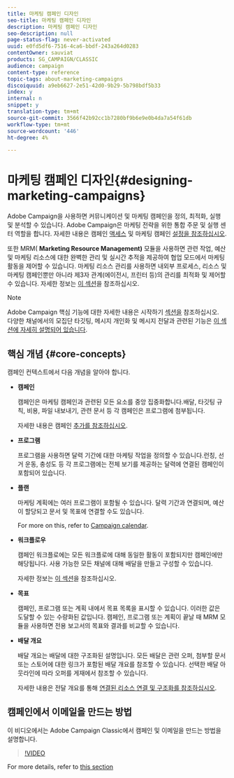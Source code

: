 ```yaml
---
title: 마케팅 캠페인 디자인
seo-title: 마케팅 캠페인 디자인
description: 마케팅 캠페인 디자인
seo-description: null
page-status-flag: never-activated
uuid: e0fd5df6-7516-4ca6-bbdf-243a264d0283
contentOwner: sauviat
products: SG_CAMPAIGN/CLASSIC
audience: campaign
content-type: reference
topic-tags: about-marketing-campaigns
discoiquuid: a9eb6627-2e51-42d0-9b29-5b798bdf5b33
index: y
internal: n
snippet: y
translation-type: tm+mt
source-git-commit: 3566f42b92cc1b7280bf9b6e9e0b4da7a54f61db
workflow-type: tm+mt
source-wordcount: '446'
ht-degree: 4%

---
```



# 마케팅 캠페인 디자인{#designing-marketing-campaigns}

Adobe Campaign을 사용하면 커뮤니케이션 및 마케팅 캠페인을 정의, 최적화, 실행 및 분석할 수 있습니다. Adobe Campaign은 마케팅 전략을 위한 통합 주문 및 실행 센터 역할을 합니다. 자세한 내용은 캠페인 [액세스](../../campaign/using/accessing-campaigns.md) 및 마케팅 캠페인 [설정을 참조하십시오](../../campaign/using/setting-up-marketing-campaigns.md).

또한 MRM( **Marketing Resource Management)** 모듈을 사용하면 관련 작업, 예산 및 마케팅 리소스에 대한 완벽한 관리 및 실시간 추적을 제공하여 협업 모드에서 마케팅 활동을 제어할 수 있습니다. 마케팅 리소스 관리를 사용하면 내외부 프로세스, 리소스 및 마케팅 캠페인뿐만 아니라 제3자 관계(에이전시, 프린터 등)의 관리를 최적화 및 제어할 수 있습니다. 자세한 정보는 [이 섹션](../../campaign/using/about-marketing-resource-management.md)을 참조하십시오.

>[!NOTE]
>
>Adobe Campaign 핵심 기능에 대한 자세한 내용은 시작하기 [섹션을](../../platform/using/about-adobe-campaign-classic.md) 참조하십시오.\
>다양한 채널에서의 모집단 타깃팅, 메시지 개인화 및 메시지 전달과 관련된 기능은 [이 섹션에 자세히 설명되어 있습니다](../../delivery/using/steps-about-delivery-creation-steps.md).

## 핵심 개념 {#core-concepts}

캠페인 컨텍스트에서 다음 개념을 알아야 합니다.

* **캠페인**

   캠페인은 마케팅 캠페인과 관련된 모든 요소를 중앙 집중화합니다.배달, 타깃팅 규칙, 비용, 파일 내보내기, 관련 문서 등 각 캠페인은 프로그램에 첨부됩니다.

   자세한 내용은 캠페인 [추가를 참조하십시오](../../campaign/using/setting-up-marketing-campaigns.md#adding-a-campaign).

* **프로그램**

   프로그램을 사용하면 달력 기간에 대한 마케팅 작업을 정의할 수 있습니다.런칭, 선거 운동, 충성도 등 각 프로그램에는 전체 보기를 제공하는 달력에 연결된 캠페인이 포함되어 있습니다.

* **플랜**

   마케팅 계획에는 여러 프로그램이 포함될 수 있습니다. 달력 기간과 연결되며, 예산이 할당되고 문서 및 목표에 연결할 수도 있습니다.

   For more on this, refer to [Campaign calendar](../../campaign/using/accessing-marketing-campaigns.md#campaign-calendar).

* **워크플로우**

   캠페인 워크플로에는 모든 워크플로에 대해 동일한 활동이 포함되지만 캠페인에만 해당됩니다. 사용 가능한 모든 채널에 대해 배달을 만들고 구성할 수 있습니다.

   자세한 정보는 [이 섹션](../../campaign/using/marketing-campaign-deliveries.md#building-the-main-target-in-a-workflow)을 참조하십시오.

* **목표**

   캠페인, 프로그램 또는 계획 내에서 목표 목록을 표시할 수 있습니다. 이러한 값은 도달할 수 있는 수량화된 값입니다. 캠페인, 프로그램 또는 계획이 끝날 때 MRM 모듈을 사용하면 전용 보고서의 목표와 결과를 비교할 수 있습니다.

* **배달 개요**

   배달 개요는 배달에 대한 구조화된 설명입니다. 모든 배달은 관련 오퍼, 첨부할 문서 또는 스토어에 대한 링크가 포함된 배달 개요를 참조할 수 있습니다. 선택한 배달 아웃라인에 따라 오퍼를 게재에서 참조할 수 있습니다.

   자세한 내용은 전달 개요를 통해 [연결된 리소스 연결 및 구조화를 참조하십시오](../../campaign/using/marketing-campaign-deliveries.md#associating-and-structuring-resources-linked-via-a-delivery-outline).

## 캠페인에서 이메일을 만드는 방법

이 비디오에서는 Adobe Campaign Classic에서 캠페인 및 이메일을 만드는 방법을 설명합니다.

>[!VIDEO](https://video.tv.adobe.com/v/25604?quality=12)

For more details, refer to [this section](../../campaign/using/marketing-campaign-deliveries.md)
